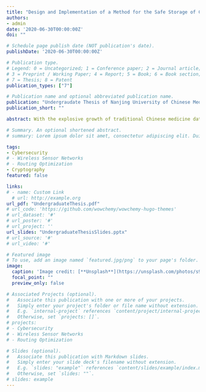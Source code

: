 ```yaml
---
title: "Design and Implementation of a Method for the Safe Storage of Chinese Medicine Data based on Homomorphic Encryption"
authors:
- admin
date: '2020-06-30T00:00:00Z'
doi: ""

# Schedule page publish date (NOT publication's date).
publishDate: '2020-06-30T00:00:00Z'

# Publication type.
# Legend: 0 = Uncategorized; 1 = Conference paper; 2 = Journal article;
# 3 = Preprint / Working Paper; 4 = Report; 5 = Book; 6 = Book section;
# 7 = Thesis; 8 = Patent
publication_types: ["7"]

# Publication name and optional abbreviated publication name.
publication: "Undergraudate Thesis of Nanjing University of Chinese Medicine"
publication_short: ""

abstract: With the explosive growth of traditional Chinese medicine data and the widespread use of cloud computing, medical institutions have gradually moved the storage and analysis of medical data from the local to the cloud. Because medical data has extremely high economic and medical value, and contains a large amount of patients’ privacy information, most medical institutions must encrypt data before storing it in the cloud. However, we cannot directly operate the encrypted data by using the traditional encryption method, and the data must be decrypted to obtain the plain text before analysis and operation, which cannot guarantee the security and privacy of the data. This paper proposes a method for storing Chinese medicine data based on homomorphic encryption, including encryption, decryption and retrieval algorithms, using plaintext slots to merge after packet encryption, merge after packet decryption and perform ciphertext search on packets, based on the Client / Server mode, you can directly operate the ciphertext, while ensuring the effectiveness of users’ operations, and the security of user data. Experimental results show that the scheme has good security and good practicability in the storage and operation of Chinese medicine data.

# Summary. An optional shortened abstract.
# summary: Lorem ipsum dolor sit amet, consectetur adipiscing elit. Duis posuere tellus ac convallis placerat. Proin tincidunt magna sed ex sollicitudin condimentum.

tags:
- Cybersecurity
# - Wireless Sensor Networks
# - Routing Optimization
- Cryptography
featured: false

links:
# - name: Custom Link
  # url: http://example.org
url_pdf: "UndergraduateThesis.pdf"
# url_code: 'https://github.com/wowchemy/wowchemy-hugo-themes'
# url_dataset: '#'
# url_poster: '#'
# url_project: ''
url_slides: "UndergraduateThesisSlides.pptx"
# url_source: '#'
# url_video: '#'

# Featured image
# To use, add an image named `featured.jpg/png` to your page's folder. 
image:
  caption: 'Image credit: [**Unsplash**](https://unsplash.com/photos/s9CC2SKySJM)'
  focal_point: ""
  preview_only: false

# Associated Projects (optional).
#   Associate this publication with one or more of your projects.
#   Simply enter your project's folder or file name without extension.
#   E.g. `internal-project` references `content/project/internal-project/index.md`.
#   Otherwise, set `projects: []`.
# projects:
# - Cybersecurity
# - Wireless Sensor Networks
# - Routing Optimization

# Slides (optional).
#   Associate this publication with Markdown slides.
#   Simply enter your slide deck's filename without extension.
#   E.g. `slides: "example"` references `content/slides/example/index.md`.
#   Otherwise, set `slides: ""`.
# slides: example
---
```


<!-- {{% callout note %}}
Create your slides in Markdown - click the *Slides* button to check out the example.
{{% /callout %}}

Supplementary notes can be added here, including [code, math, and images](https://wowchemy.com/docs/writing-markdown-latex/). -->
